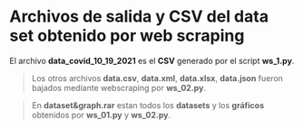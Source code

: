 # Archivos de salida y CSV del data set obtenido por web scraping

El archivo **data_covid_10_19_2021** es el **CSV** generado por el script **ws_1.py**.

>Los otros archivos **data.csv**, **data.xml**, **data.xlsx**, **data.json** fueron bajados mediante webscraping por **ws_02.py**.

>En **dataset&graph.rar** estan todos los **datasets** y los **gráficos** obtenidos por **ws_01.py** y **ws_02.py**.
